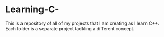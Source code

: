 # Learning-C-
This is a repository of all of my projects that I am creating as I learn C++. Each folder is a separate project tackling a different concept. 
